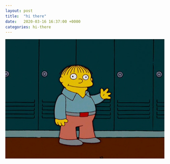 ```yaml
---
layout: post
title:  "hi there"
date:   2020-03-16 16:37:00 +0000
categories: hi-there
---
```


![](/assets/ralph.gif)